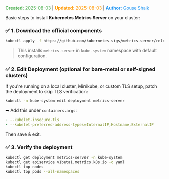 <span style="color:#4caf50;"><b>Created:</b> 2025-08-03</span> | <span style="color:#ff9800;"><b>Updated:</b> 2025-08-03</span> | <span style="color:#2196f3;"><b>Author:</b> Gouse Shaik</span>

Basic steps to install **Kubernetes Metrics Server** on your cluster:
### ✅ 1. **Download the official components**
```bash
kubectl apply -f https://github.com/kubernetes-sigs/metrics-server/releases/latest/download/components.yaml
```

> This installs `metrics-server` in `kube-system` namespace with default configuration.

### ✅ 2. **Edit Deployment (optional for bare-metal or self-signed clusters)**

If you're running on a local cluster, Minikube, or custom TLS setup, patch the deployment to skip TLS verification:
```bash
kubectl -n kube-system edit deployment metrics-server
```

➡ Add this under `containers.args`:

```yaml
- --kubelet-insecure-tls
- --kubelet-preferred-address-types=InternalIP,Hostname,ExternalIP
```

Then save & exit.

### ✅ 3. **Verify the deployment**

```bash
kubectl get deployment metrics-server -n kube-system
kubectl get apiservice v1beta1.metrics.k8s.io -o yaml
kubectl top nodes
kubectl top pods --all-namespaces
```
